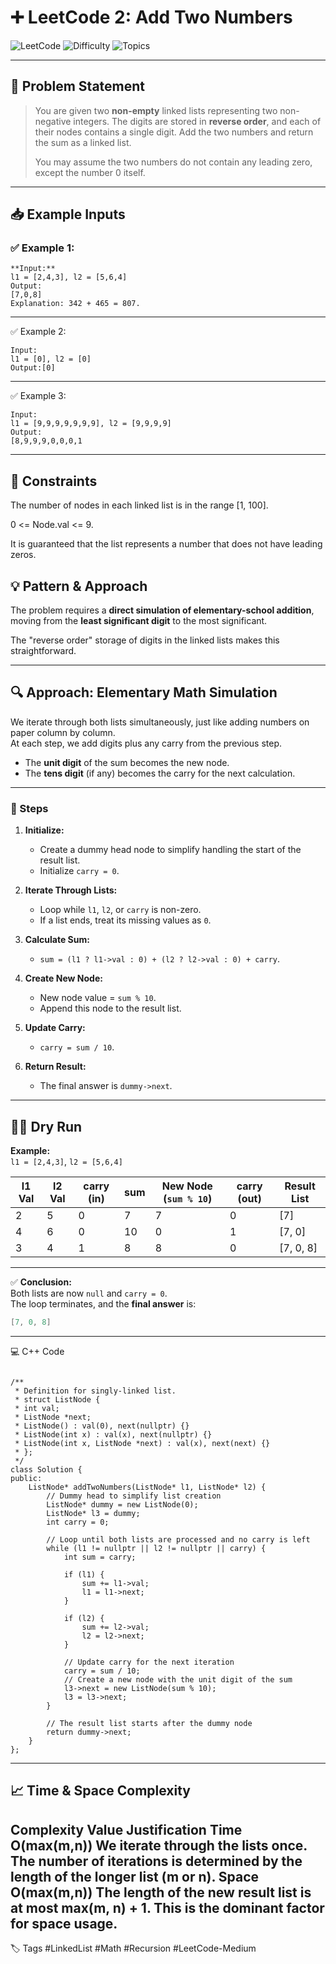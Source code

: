 # ➕ LeetCode 2: Add Two Numbers

![LeetCode](https://img.shields.io/badge/LeetCode-2-blue?style=for-the-badge&logo=leetcode)
![Difficulty](https://img.shields.io/badge/Difficulty-Medium-yellow?style=for-the-badge)
![Topics](https://img.shields.io/badge/Topics-Linked%20List%2C%20Math-brightgreen?style=for-the-badge)

---

## 📘 Problem Statement

> You are given two **non-empty** linked lists representing two non-negative integers. The digits are stored in **reverse order**, and each of their nodes contains a single digit. Add the two numbers and return the sum as a linked list.
>
> You may assume the two numbers do not contain any leading zero, except the number 0 itself.

---

## 📥 Example Inputs

### ✅ Example 1:
```
**Input:**
l1 = [2,4,3], l2 = [5,6,4]
Output:
[7,0,8]
Explanation: 342 + 465 = 807.
```
---
✅ Example 2:
```
Input:
l1 = [0], l2 = [0]
Output:[0]
```
---
✅ Example 3:

```
Input:
l1 = [9,9,9,9,9,9,9], l2 = [9,9,9,9]
Output:
[8,9,9,9,0,0,0,1
```
---
## 📌 Constraints
The number of nodes in each linked list is in the range [1, 100].

0 <= Node.val <= 9.

It is guaranteed that the list represents a number that does not have leading zeros.

## 💡 Pattern & Approach
The problem requires a **direct simulation of elementary-school addition**, moving from the **least significant digit** to the most significant.  

The "reverse order" storage of digits in the linked lists makes this straightforward.

---

## 🔍 Approach: Elementary Math Simulation

We iterate through both lists simultaneously, just like adding numbers on paper column by column.  
At each step, we add digits plus any carry from the previous step.  
- The **unit digit** of the sum becomes the new node.  
- The **tens digit** (if any) becomes the carry for the next calculation.  

---

### 📝 Steps
1. **Initialize:**
   - Create a dummy head node to simplify handling the start of the result list.  
   - Initialize `carry = 0`.

2. **Iterate Through Lists:**
   - Loop while `l1`, `l2`, or `carry` is non-zero.  
   - If a list ends, treat its missing values as `0`.

3. **Calculate Sum:**
   - `sum = (l1 ? l1->val : 0) + (l2 ? l2->val : 0) + carry`.

4. **Create New Node:**
   - New node value = `sum % 10`.  
   - Append this node to the result list.

5. **Update Carry:**
   - `carry = sum / 10`.

6. **Return Result:**
   - The final answer is `dummy->next`.

---

## 🏃‍♂️ Dry Run

**Example:**  
`l1 = [2,4,3]`, `l2 = [5,6,4]`

| l1 Val | l2 Val | carry (in) | sum | New Node (`sum % 10`) | carry (out) | Result List |
|--------|--------|------------|-----|-----------------------|--------------|-------------|
| 2      | 5      | 0          | 7   | 7                     | 0            | [7]         |
| 4      | 6      | 0          | 10  | 0                     | 1            | [7, 0]      |
| 3      | 4      | 1          | 8   | 8                     | 0            | [7, 0, 8]   |

---

✅ **Conclusion:**  
Both lists are now `null` and `carry = 0`.  
The loop terminates, and the **final answer** is:  
```cpp
[7, 0, 8]
```
---
💻 C++ Code
```

/**
 * Definition for singly-linked list.
 * struct ListNode {
 * int val;
 * ListNode *next;
 * ListNode() : val(0), next(nullptr) {}
 * ListNode(int x) : val(x), next(nullptr) {}
 * ListNode(int x, ListNode *next) : val(x), next(next) {}
 * };
 */
class Solution {
public:
    ListNode* addTwoNumbers(ListNode* l1, ListNode* l2) {
        // Dummy head to simplify list creation
        ListNode* dummy = new ListNode(0);
        ListNode* l3 = dummy;
        int carry = 0;

        // Loop until both lists are processed and no carry is left
        while (l1 != nullptr || l2 != nullptr || carry) {
            int sum = carry;

            if (l1) {
                sum += l1->val;
                l1 = l1->next;
            }

            if (l2) {
                sum += l2->val;
                l2 = l2->next;
            }

            // Update carry for the next iteration
            carry = sum / 10;
            // Create a new node with the unit digit of the sum
            l3->next = new ListNode(sum % 10);
            l3 = l3->next;
        }
        
        // The result list starts after the dummy node
        return dummy->next;
    }
};
```
---

## 📈 Time & Space Complexity
Complexity	Value	Justification
Time	O(max(m,n))	We iterate through the lists once. The number of iterations is determined by the length of the longer list (m or n).
Space	O(max(m,n))	The length of the new result list is at most max(m, n) + 1. This is the dominant factor for space usage.
---
🏷️ Tags
#LinkedList #Math #Recursion #LeetCode-Medium
